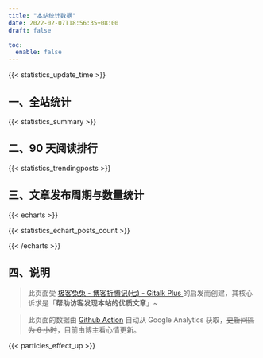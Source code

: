 ```yaml
---
title: "本站统计数据"
date: 2022-02-07T18:56:35+08:00
draft: false

toc:
  enable: false
---
```


{{< statistics_update_time  >}}

## 一、全站统计

{{< statistics_summary  >}}

## 二、90 天阅读排行

{{< statistics_trendingposts  >}}

## 三、文章发布周期与数量统计


{{< echarts >}}

{{< statistics_echart_posts_count >}}

{{< /echarts >}}

## 四、说明

>此页面受 [极客兔兔 - 博客折腾记(七) - Gitalk Plus ](https://geektutu.com/post/blog-experience-7.html) 的启发而创建，其核心诉求是「**帮助访客发现本站的优质文章**」~

>此页面的数据由 [Github Action](https://github.com/ryan4yin/thiscute.world/blob/main/.github/workflows/main.yaml) 自动从 Google Analytics 获取，~~更新间隔为 6 小时~~，目前由博主看心情更新。


{{< particles_effect_up  >}}
